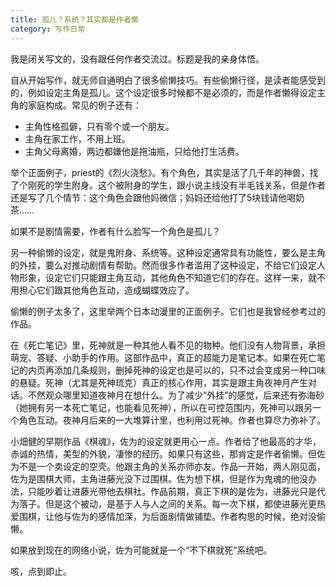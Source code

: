 ```yaml
---
title: 孤儿？系统？其实都是作者懒
category: 写作日常
---
```


我是闭关写文的，没有跟任何作者交流过。标题是我的亲身体悟。

自从开始写作，就无师自通明白了很多偷懒技巧。有些偷懒行径，是读者能感受到的，例如设定主角是孤儿。这个设定很多时候都不是必须的，而是作者懒得设定主角的家庭构成。常见的例子还有：
- 主角性格孤僻，只有零个或一个朋友。
- 主角在家工作，不用上班。
- 主角父母离婚，两边都嫌他是拖油瓶，只给他打生活费。
<!--more-->

举个正面例子，priest的《烈火浇愁》。有个角色，其实是活了几千年的神兽，找了个刚死的学生附身。这个被附身的学生，跟小说主线没有半毛钱关系，但是作者还是写了几个情节：这个角色会跟他妈微信；妈妈还给他打了5块钱请他喝奶茶……

如果不是剧情需要，作者有什么脸写一个角色是孤儿？

另一种偷懒的设定，就是鬼附身、系统等。这种设定通常具有功能性，要么是主角的外挂，要么对推动剧情有帮助。然而很多作者滥用了这种设定，不给它们设定人物形象，设定它们只能跟主角互动，其他角色不知道它们的存在。这样一来，就不用担心它们跟其他角色互动，造成蝴蝶效应了。

偷懒的例子太多了，这里举两个日本动漫里的正面例子。它们也是我曾经参考过的作品。

在《死亡笔记》里，死神就是一种其他人看不见的物种。他们没有人物背景，承担萌宠、答疑、小助手的作用。这部作品中，真正的超能力是笔记本。如果在死亡笔记的内页再添加几条规则，删掉死神的设定也是可以的，只不过会变成另一种口味的悬疑。死神（尤其是死神琉克）真正的核心作用，其实是跟主角夜神月产生对话。不然观众哪里知道夜神月在想什么。为了减少“外挂”的感觉，后来还有弥海砂（她拥有另一本死亡笔记，也能看见死神），所以在可控范围内，死神可以跟另一个角色互动。夜神月后来的一大堆算计里，也利用过死神。作者也算尽力弥补了。

小畑健的早期作品《棋魂》，佐为的设定就更用心一点。作者给了他最高的才华，赤诚的热情，美型的外貌，凄惨的经历。如果只有这些，那肯定是作者偷懒。但佐为不是一个卖设定的空壳。他跟主角的关系亦师亦友。作品一开始，两人刚见面，佐为是围棋大师，主角进藤光没下过围棋。佐为想下棋，但是作为鬼魂的他没办法，只能吵着让进藤光带他去棋社。作品前期，真正下棋的是佐为，进藤光只是代为落子。但是这个被动，是基于人与人之间的关系。每一次下棋，都使进藤光更热爱围棋，让他与佐为的感情加深，为后面剧情做铺垫。作者构思的时候，绝对没偷懒。

如果放到现在的网络小说，佐为可能就是一个“不下棋就死”系统吧。

咳，点到即止。
